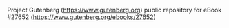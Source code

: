 Project Gutenberg (https://www.gutenberg.org) public repository for eBook #27652 (https://www.gutenberg.org/ebooks/27652)
